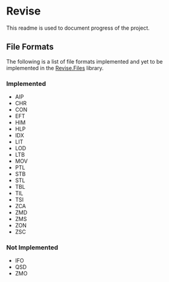 Revise
======
This readme is used to document progress of the project.

File Formats
------------
The following is a list of file formats implemented and yet to be implemented in the [Revise.Files](https://github.com/xadet/Revise/tree/master/Revise.Files) library.
### Implemented

* AIP
* CHR
* CON
* EFT
* HIM
* HLP
* IDX
* LIT
* LOD
* LTB
* MOV
* PTL
* STB
* STL
* TBL
* TIL
* TSI
* ZCA
* ZMD
* ZMS
* ZON
* ZSC

### Not Implemented

* IFO
* QSD
* ZMO
